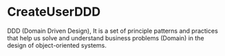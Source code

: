 # CreateUserDDD
DDD (Domain Driven Design), It is a set of principle patterns and practices that help us solve and understand business problems (Domain) in the design of object-oriented systems.
